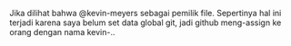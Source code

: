 Jika dilihat bahwa @kevin-meyers sebagai pemilik file. Sepertinya hal ini terjadi karena saya belum set data global git, jadi github meng-assign ke orang dengan nama kevin-..
